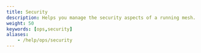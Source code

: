 ```yaml
---
title: Security
description: Helps you manage the security aspects of a running mesh.
weight: 50
keywords: [ops,security]
aliases:
    - /help/ops/security
---
```

